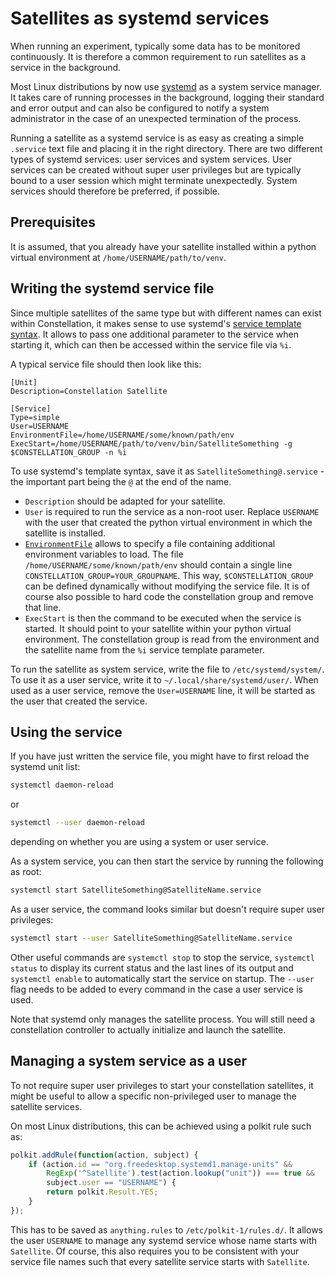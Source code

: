 # Satellites as systemd services

When running an experiment, typically some data has to be monitored continuously.
It is therefore a common requirement to run satellites as a service in the background.

Most Linux distributions by now use [systemd](https://systemd.io/) as a system service manager.
It takes care of running processes in the background, logging their standard and error output and can also be configured to notify a system administrator in the case of an unexpected termination of the process.

Running a satellite as a systemd service is as easy as creating a simple `.service` text file and placing it in the right directory.
There are two different types of systemd services: user services and system services.
User services can be created without super user privileges but are typically bound to a user session which might terminate unexpectedly.
System services should therefore be preferred, if possible.

## Prerequisites

It is assumed, that you already have your satellite installed within a python virtual environment at `/home/USERNAME/path/to/venv`.

## Writing the systemd service file

Since multiple satellites of the same type but with different names can exist within Constellation, it makes sense to use systemd's [service template syntax](https://www.freedesktop.org/software/systemd/man/latest/systemd.service.html#Service%20Templates).
It allows to pass one additional parameter to the service when starting it, which can then be accessed within the service file via `%i`.

A typical service file should then look like this:

```systemd
[Unit]
Description=Constellation Satellite

[Service]
Type=simple
User=USERNAME
EnvironmentFile=/home/USERNAME/some/known/path/env
ExecStart=/home/USERNAME/path/to/venv/bin/SatelliteSomething -g $CONSTELLATION_GROUP -n %i
```

To use systemd's template syntax, save it as `SatelliteSomething@.service` - the important part being the `@` at the end of the name.

- `Description` should be adapted for your satellite.
- `User` is required to run the service as a non-root user. Replace `USERNAME`
  with the user that created the python virtual environment in which the
  satellite is installed.
- [`EnvironmentFile`](https://www.freedesktop.org/software/systemd/man/latest/systemd.exec.html#EnvironmentFile=)
  allows to specify a file containing additional environment variables to load.
  The file `/home/USERNAME/some/known/path/env` should contain a single line
  `CONSTELLATION_GROUP=YOUR_GROUPNAME`. This way, `$CONSTELLATION_GROUP` can be
  defined dynamically without modifying the service file. It is of course also
  possible to hard code the constellation group and remove that line.
- `ExecStart` is then the command to be executed when the service is started.
  It should point to your satellite within your python virtual environment. The
  constellation group is read from the environment and the satellite name from
  the `%i` service template parameter.

To run the satellite as system service, write the file to `/etc/systemd/system/`.
To use it as a user service, write it to `~/.local/share/systemd/user/`.
When used as a user service, remove the `User=USERNAME` line, it will be started as the user that created the service.

## Using the service

If you have just written the service file, you might have to first reload the systemd unit list:

```sh
systemctl daemon-reload
```

or

```sh
systemctl --user daemon-reload
```

depending on whether you are using a system or user service.

As a system service, you can then start the service by running the following as root:

```sh
systemctl start SatelliteSomething@SatelliteName.service
```

As a user service, the command looks similar but doesn't require super user privileges:

```sh
systemctl start --user SatelliteSomething@SatelliteName.service
```

Other useful commands are `systemctl stop` to stop the service, `systemctl status` to display its current status and the last lines of its output and `systemctl enable` to automatically start the service on startup. The `--user` flag needs to be added to every command in the case a user service is used.

Note that systemd only manages the satellite process. You will still need a constellation controller to actually initialize and launch the satellite.

## Managing a system service as a user

To not require super user privileges to start your constellation satellites, it might be useful to allow a specific non-privileged user to manage the satellite services.

On most Linux distributions, this can be achieved using a polkit rule such as:

```javascript
polkit.addRule(function(action, subject) {
    if (action.id == "org.freedesktop.systemd1.manage-units" &&
        RegExp('^Satellite').test(action.lookup("unit")) === true &&
        subject.user == "USERNAME") {
        return polkit.Result.YES;
    }
});
```

This has to be saved as `anything.rules` to `/etc/polkit-1/rules.d/`. It allows the user `USERNAME` to manage any systemd service whose name starts with `Satellite`.
Of course, this also requires you to be consistent with your service file names such that every satellite service starts with `Satellite`.
